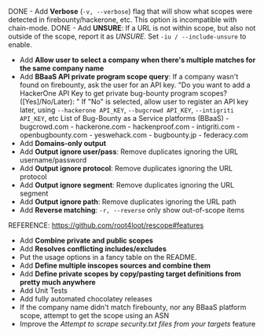 DONE - Add **Verbose** (`-v, --verbose`) flag that will show what scopes were detected in firebounty/hackerone, etc. This option is incompatible with chain-mode.
DONE - Add **UNSURE**: If a URL is not within scope, but also not outside of the scope, report it as _UNSURE_. Set `-iu / --include-unsure` to enable.
- Add **Allow user to select a company when there's multiple matches for the same company name**
- Add **BBaaS API private program scope query**: If a company wasn't found on firebounty, ask the user for an API key. 
	"Do you want to add a HackerOne API Key to get private bug-bounty program scopes? ([Yes]/No/Later): "
	If "No" is selected, allow user to register an API key later, using `--hackerone API_KEY`, `--bugcrowd API_KEY`, `--intigriti API_KEY`, etc
	List of Bug-Bounty as a Service platforms (BBaaS)
		 - bugcrowd.com
		 - hackerone.com
		 - hackenproof.com
		 - intigriti.com
		 - openbugbounty.com
		 - yeswehack.com
		 - bugbounty.jp
		 - federacy.com
- Add **Domains-only output** 
- Add **Output ignore user/pass**: Remove duplicates ignoring the URL username/password
- Add **Output ignore protocol**:  Remove duplicates ignoring the URL protocol
- Add **Output ignore segment**:   Remove duplicates ignoring the URL segment
- Add **Output ignore path**:      Remove duplicates ignoring the URL path
- Add **Reverse matching**: `-r, --reverse` only show out-of-scope items

REFERENCE: https://github.com/root4loot/rescope#features
- Add **Combine private and public scopes**
- Add **Resolves conflicting includes/excludes**
- Put the usage options in a fancy table on the README.
- Add **Define multiple inscopes sources and combine them**
- Add **Define private scopes by copy/pasting target definitions from pretty much anywhere**
- Add Unit Tests
- Add fully automated chocolatey releases
- If the company name didn't match firebounty, nor any BBaaS platform scope, attempt to get the scope using an ASN
- Improve the _Attempt to scrape security.txt files from your targets_ feature
